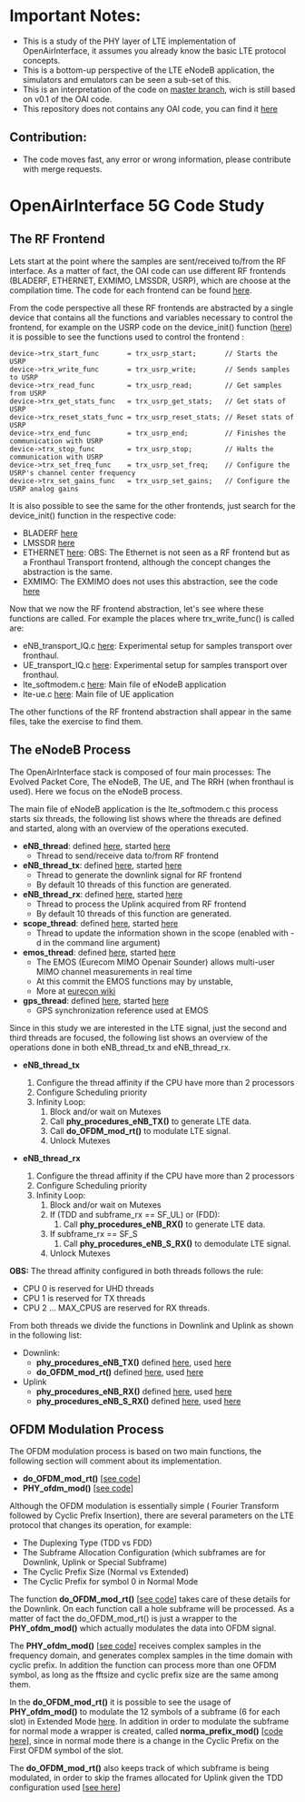 


# Important Notes:

* This is a study of the PHY layer of LTE implementation of OpenAirInterface, it assumes you already know the basic LTE protocol concepts.
* This is a bottom-up perspective of the LTE eNodeB application, the simulators and emulators can be seen a sub-set of this.
* This is an interpretation of the code on [master branch](https://gitlab.eurecom.fr/oai/openairinterface5g/commit/d0e2938baabf6abf52889dec662f1abef1bc8e56), wich is still based on v0.1 of the OAI code.
* This repository does not contains any OAI code, you can find it [here](https://gitlab.eurecom.fr/oai/openairinterface5g)

## Contribution:
* The code moves fast, any error or wrong information, please contribute with merge requests.

# OpenAirInterface 5G Code Study

## The RF Frontend

Lets start at the point where the samples are sent/received to/from the RF interface. 
As a matter of fact, the OAI code can use different RF frontends (BLADERF,   ETHERNET,  EXMIMO,  LMSSDR,  USRP), which are choose at the compilation time. The code for each frontend can be found  [here](https://gitlab.eurecom.fr/oai/openairinterface5g/tree/master/targets/ARCH).

From the code perspective all these RF frontends are abstracted by a single device that contains all the functions and variables necessary to control the frontend, for example on the USRP code on the device_init() function ([here](https://gitlab.eurecom.fr/oai/openairinterface5g/blob/master/targets/ARCH/USRP/USERSPACE/LIB/usrp_lib.cpp#L486)) it is possible to see the functions used to control the frontend :

```
device->trx_start_func       = trx_usrp_start;       // Starts the USRP 
device->trx_write_func       = trx_usrp_write;       // Sends samples to USRP
device->trx_read_func        = trx_usrp_read;        // Get samples from USRP
device->trx_get_stats_func   = trx_usrp_get_stats;   // Get stats of USRP
device->trx_reset_stats_func = trx_usrp_reset_stats; // Reset stats of USRP
device->trx_end_func         = trx_usrp_end;         // Finishes the communication with USRP
device->trx_stop_func        = trx_usrp_stop;        // Halts the communication with USRP
device->trx_set_freq_func    = trx_usrp_set_freq;    // Configure the USRP's channel center frequency
device->trx_set_gains_func   = trx_usrp_set_gains;   // Configure the USRP analog gains
```

It is also possible to see the same for the other frontends, just search for the device_init() function in the respective code:
* BLADERF [here](https://gitlab.eurecom.fr/oai/openairinterface5g/blob/master/targets/ARCH/BLADERF/USERSPACE/LIB/bladerf_lib.c#L1080)
* LMSSDR [here](https://gitlab.eurecom.fr/oai/openairinterface5g/blob/master/targets/ARCH/LMSSDR/USERSPACE/LIB/lms_lib.cpp#L446)
* ETHERNET [here](https://gitlab.eurecom.fr/oai/openairinterface5g/blob/master/targets/ARCH/ETHERNET/USERSPACE/LIB/ethernet_lib.c#L323): OBS: The Ethernet is not seen as a RF frontend but as a Fronthaul Transport frontend, although the concept changes the abstraction is the same.
* EXMIMO: The EXMIMO does not uses this abstraction, see the code [here](https://gitlab.eurecom.fr/oai/openairinterface5g/blob/master/targets/ARCH/EXMIMO/USERSPACE/LIB/openair0_lib.c)

Now that we now the RF frontend abstraction, let's see where these functions are called. For example the places where trx_write_func() is called are:

* eNB_transport_IQ.c [here](https://gitlab.eurecom.fr/oai/openairinterface5g/blob/master/targets/RT/USER/UE_transport_IQ.c#L390): Experimental setup for samples transport over fronthaul.
* UE_transport_IQ.c [here](https://gitlab.eurecom.fr/oai/openairinterface5g/blob/master/targets/RT/USER/eNB_transport_IQ.c#L459): Experimental setup for samples transport over fronthaul.
* lte_softmodem.c [here](https://gitlab.eurecom.fr/oai/openairinterface5g/blob/master/targets/RT/USER/lte-softmodem.c#L2110): Main file of eNodeB application
* lte-ue.c [here](https://gitlab.eurecom.fr/oai/openairinterface5g/blob/master/targets/RT/USER/lte-ue.c#L1345): Main file of UE application

The other functions of the RF frontend abstraction shall appear in the same files, take the exercise to find them.

## The eNodeB Process

The OpenAirInterface stack is composed of four main processes: The Evolved Packet Core, The eNodeB, The UE, and The RRH (when fronthaul is used).
Here we focus on the eNodeB process.

The main file of eNodeB application is the lte_softmodem.c this process starts six threads, the following list shows where the threads are defined and started, along with an overview of the operations executed.

* **eNB_thread**: defined [here](https://gitlab.eurecom.fr/oai/openairinterface5g/blob/master/targets/RT/USER/lte-softmodem.c#L1770), started [here](https://gitlab.eurecom.fr/oai/openairinterface5g/blob/master/targets/RT/USER/lte-softmodem.c#L3750)
	* Thread to send/receive data to/from RF frontend
* **eNB_thread_tx**: defined [here](https://gitlab.eurecom.fr/oai/openairinterface5g/blob/master/targets/RT/USER/lte-softmodem.c#L1064), started [here](https://gitlab.eurecom.fr/oai/openairinterface5g/blob/master/targets/RT/USER/lte-softmodem.c#L1641)
	* Thread to generate the downlink signal for RF frontend
	* By default 10 threads of this function are generated.
* **eNB_thread_rx**: defined [here](https://gitlab.eurecom.fr/oai/openairinterface5g/blob/master/targets/RT/USER/lte-softmodem.c#L1367), started [here](https://gitlab.eurecom.fr/oai/openairinterface5g/blob/master/targets/RT/USER/lte-softmodem.c#L1642)
	* Thread to process the Uplink acquired from RF frontend
	* By default 10 threads of this function are generated.
* **scope_thread**: defined [here](https://gitlab.eurecom.fr/oai/openairinterface5g/blob/master/targets/RT/USER/lte-softmodem.c#L550), started [here](https://gitlab.eurecom.fr/oai/openairinterface5g/blob/master/targets/RT/USER/lte-softmodem.c#L3666)
	* Thread to update the information shown in the scope (enabled with -d in the command line argument)
* **emos_thread**: defined [here](https://gitlab.eurecom.fr/oai/openairinterface5g/blob/master/targets/RT/USER/lte-softmodem.c#L719), started [here](https://gitlab.eurecom.fr/oai/openairinterface5g/blob/master/targets/RT/USER/lte-softmodem.c#L3677)
	* The EMOS (Eurecom MIMO Openair Sounder) allows multi-user MIMO channel measurements in real time
	* At this commit the EMOS functions may by unstable,
	* More at [eurecon wiki](https://twiki.eurecom.fr/twiki/bin/view/OpenAirInterface/EurecomMimoOpenairSounder)
* **gps_thread**: defined [here](https://gitlab.eurecom.fr/oai/openairinterface5g/blob/master/targets/RT/USER/lte-softmodem.c#L649), started [here](https://gitlab.eurecom.fr/oai/openairinterface5g/blob/master/targets/RT/USER/lte-softmodem.c#L3679)
	* GPS synchronization reference used at EMOS

Since in this study we are interested in the LTE signal, just the second and third threads are focused, the following list shows an overview of the operations done in both eNB_thread_tx and eNB_thread_rx.

* **eNB_thread_tx**
	1. Configure the thread affinity if the CPU have more than 2 processors
	2. Configure Scheduling priority
	3. Infinity Loop:
		1. Block and/or wait on Mutexes
		2. Call **phy_procedures_eNB_TX()** to generate LTE data.
		3. Call **do_OFDM_mod_rt()** to modulate LTE signal.
		4. Unlock Mutexes

* **eNB_thread_rx**
	1. Configure the thread affinity if the CPU have more than 2 processors
	2. Configure Scheduling priority
	3. Infinity Loop:
		1. Block and/or wait on Mutexes
		2. If (TDD and subframe_rx == SF_UL) or (FDD):
			1. Call **phy_procedures_eNB_RX()** to generate LTE data.
		3. If subframe_rx == SF_S
			1. Call **phy_procedures_eNB_S_RX()** to demodulate LTE signal.
		4. Unlock Mutexes


**OBS:** The thread affinity configured in both threads follows the rule:
* CPU 0 is reserved for UHD threads
* CPU 1 is reserved for TX threads
* CPU 2 ... MAX_CPUS are reserved for RX threads.

From both threads we divide the functions in Downlink and Uplink as shown in the following list:

* Downlink:
	* **phy_procedures_eNB_TX()** defined [here](https://gitlab.eurecom.fr/oai/openairinterface5g/blob/master/openair1/SCHED/phy_procedures_lte_eNb.c#L517), used [here](https://gitlab.eurecom.fr/oai/openairinterface5g/blob/master/targets/RT/USER/lte-softmodem.c#L1255)
	* **do_OFDM_mod_rt()** defined [here](https://gitlab.eurecom.fr/oai/openairinterface5g/blob/master/targets/RT/USER/lte-softmodem.c#L947), used [here](https://gitlab.eurecom.fr/oai/openairinterface5g/blob/master/targets/RT/USER/lte-softmodem.c#L1273)
* Uplink
	* **phy_procedures_eNB_RX()** defined [here](https://gitlab.eurecom.fr/oai/openairinterface5g/blob/master/openair1/SCHED/phy_procedures_lte_eNb.c#L2671), used [here](https://gitlab.eurecom.fr/oai/openairinterface5g/blob/master/targets/RT/USER/lte-softmodem.c#L1541)
	* **phy_procedures_eNB_S_RX()** defined [here](https://gitlab.eurecom.fr/oai/openairinterface5g/blob/master/openair1/SCHED/phy_procedures_lte_eNb.c#L293), used [here](https://gitlab.eurecom.fr/oai/openairinterface5g/blob/master/targets/RT/USER/lte-softmodem.c#L1545)

## OFDM Modulation Process

The OFDM modulation process is based on two main functions, the following section will comment about its implementation.
* **do_OFDM_mod_rt()** [[see code](https://gitlab.eurecom.fr/oai/openairinterface5g/blob/master/targets/RT/USER/lte-softmodem.c#L947)]
* **PHY_ofdm_mod()** [[see code](https://gitlab.eurecom.fr/oai/openairinterface5g/blob/master/openair1/PHY/MODULATION/ofdm_mod.c#L85)]

Although the OFDM modulation is essentially simple ( Fourier Transform followed by Cyclic Prefix Insertion), there are several parameters on the LTE protocol that changes its operation, for example:

- The Duplexing Type (TDD vs FDD)
- The Subframe Allocation Configuration (which subframes are for Downlink, Uplink or Special Subframe)
- The Cyclic Prefix Size (Normal vs Extended)
- The Cyclic Prefix for symbol 0 in Normal Mode

The function **do_OFDM_mod_rt()** [[see code](https://gitlab.eurecom.fr/oai/openairinterface5g/blob/master/targets/RT/USER/lte-softmodem.c#L947)] takes care of these details for the Downlink. 
On each function call a hole subframe will be processed.
As a matter of fact the do_OFDM_mod_rt() is just a wrapper to the **PHY_ofdm_mod()** which actually modulates the data into OFDM signal.

The **PHY_ofdm_mod()** [[see code](https://gitlab.eurecom.fr/oai/openairinterface5g/blob/master/openair1/PHY/MODULATION/ofdm_mod.c#L85)] receives complex samples in the frequency domain, and generates complex samples in the time domain with cyclic prefix.
In addition the function can process more than one OFDM symbol, as long as the fftsize and cyclic prefix size are the same among them.

In the **do_OFDM_mod_rt()** it is possible to see the usage of **PHY_ofdm_mod()** to modulate the 12 symbols of a subframe (6 for each slot) in Extended Mode [here](https://gitlab.eurecom.fr/oai/openairinterface5g/blob/master/targets/RT/USER/lte-softmodem.c#L968).
In addition in order to modulate the subframe for normal mode a wrapper is created, called **norma_prefix_mod()** [[code here](https://gitlab.eurecom.fr/oai/openairinterface5g/blob/master/openair1/PHY/MODULATION/ofdm_mod.c#L47)], since in normal mode there is a change in the Cyclic Prefix on the First OFDM symbol of the slot.

The **do_OFDM_mod_rt()** also keeps track of which subframe is being modulated, in order to skip the frames allocated for Uplink given the TDD configuration used [[see here](https://gitlab.eurecom.fr/oai/openairinterface5g/blob/master/targets/RT/USER/lte-softmodem.c#L1026)]

